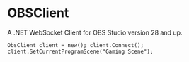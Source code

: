 # OBSClient
A .NET WebSocket Client for OBS Studio version 28 and up.

`ObsClient client = new();
client.Connect();
client.SetCurrentProgramScene("Gaming Scene");`